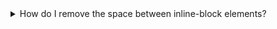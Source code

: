 <details><summary>How do I remove the space between inline-block elements?</summary>

### SOLUTION 1 - ONLY CSS

Add font-size: 0 to the parent element and then declare a sensible font-size on the children.

```html
<ul class="parent">
  <li class="child">Child1</li>
  <li class="child">Child2</li>
  <li class="child">Child3</li>
</ul>
```

```css
.parent {
  font-size: 0;
}
.child {
  font-size: 16px;
}
```

##### BROWSER COMPATIBILITY

This works in recent versions of all modern browsers.

- IE8+ ok
- Safari6+ ok

### SOLUTION 2

Remove the whitespace in the HTML between the inline-block elements

##### TYPE 1
```html
<ul>
  <li>Item1</li><li>Item2</li><li>Item3</li>
</ul>
```

##### TYPE 2
```html
<ul>
  <li>Item1</li><!--
  --><li>Item2</li><!--
  --><li>Item3</li>
</ul>
```

##### TYPE 3

```html
<ul>
  <li>Item1
  <li>Item2
  <li>Item3
</ul>
```

### REFERENCE
- [How do I remove the space between inline-block elements? - Stackoverflow]
(https://stackoverflow.com/questions/5078239/how-do-i-remove-the-space-between-inline-block-elements)

</details>
